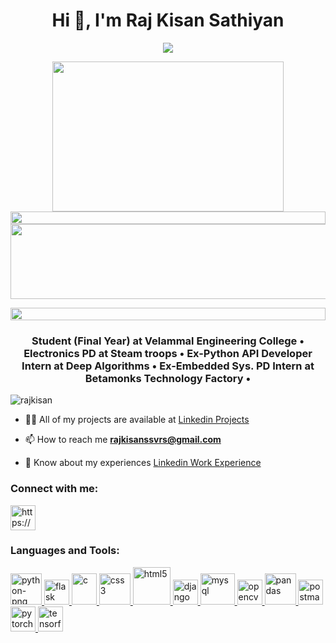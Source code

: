 <h1 align="center">Hi 👋, I'm Raj Kisan Sathiyan</h1>
<!--💬GREETINGSTITLE / 🌐WEBSITE: https://github.com/denvercoder1/readme-typing-svg -->
<p align="center">
<img src="https://readme-typing-svg.herokuapp.com?font=Orbitron&size=40&color=%2379A500&height=67&duration=3000&center=true&lines=%F0%9F%85%B6%F0%9F%86%81%F0%9F%85%B4%F0%9F%85%B4%F0%9F%86%83%F0%9F%85%B8%F0%9F%85%BD%F0%9F%85%B6%F0%9F%86%82">

<!--🖼️RICK-->
<p align="center">
<img src="https://i.pinimg.com/originals/e5/1d/4f/e51d4f7b1f0ca6e2383c47c628247196.jpg" height="240" width="370">

<!--📏LINE-->
<img src="https://i.imgur.com/dBaSKWF.gif" height="20" width="100%">

<!--🖼️ILOVEOPENSOURCE-->
<img src="https://i.imgur.com/AZa5yxa.png" height="120" width="600">






<!--📏LINE-->
<p align="center">
<img src="https://i.imgur.com/dBaSKWF.gif" height="20" width="100%">
  
<h3 align="center">Student (Final Year) at Velammal Engineering College • Electronics PD at Steam troops • Ex-Python API Developer Intern at Deep Algorithms • Ex-Embedded Sys. PD Intern at Betamonks Technology Factory •</h3>

<p align="left"> <img src="https://komarev.com/ghpvc/?username=rajkisan&label=Profile%20views&color=0e75b6&style=flat" alt="rajkisan" /> </p>

- 👨‍💻 All of my projects are available at [Linkedin Projects](https://www.linkedin.com/in/raj-kisan-s/details/projects/)

- 📫 How to reach me **rajkisanssvrs@gmail.com**

- 📄 Know about my experiences [Linkedin Work Experience](https://www.linkedin.com/in/raj-kisan-s/details/experience/)

<h3 align="left">Connect with me:</h3>
<p align="left">
<a href="https://linkedin.com/in/https://www.linkedin.com/in/raj-kisan-s/" target="blank"><img align="center" src="https://i.ibb.co/QvGsT53/58e91afdeb97430e81906504.png" alt="https://www.linkedin.com/in/raj-kisan-s/" height="40" width="40" /></a>

</p>

<h3 align="left">Languages and Tools:</h3>
<p align="left">
<a href="https://www.python.org" target="_blank" rel="noreferrer"> <img src="https://i.ibb.co/WfMfmtj/3d-python-programming-language-logo-free-png.webp" alt="python-png" alt="python" width="50" height="50"/> </a> <a href="https://flask.palletsprojects.com/" target="_blank" rel="noreferrer"> <img src="https://i.ibb.co/HGrXh64/kisspng-flask-python-web-framework-web-application-tutoria-5af1dbb7356648-7365332715257998632187.png" alt="flask" width="40" height="40"/> </a>
<a href="https://www.cprogramming.com/" target="_blank" rel="noreferrer"> <img src="https://i.ibb.co/Wk3PdZD/image-removebg-preview-11.png" alt="c" width="40" height="50"/> </a> <a href="https://www.w3schools.com/css/" target="_blank" rel="noreferrer"> <img src="https://i.ibb.co/TgwN2MJ/pngwing-com-1.png" alt="css3" width="50" height="50"/> </a> <a href="https://www.w3.org/html/" target="_blank" rel="noreferrer"> <img src="https://i.ibb.co/Y75j4g5/5847f5bdcef1014c0b5e489c.png" alt="html5" width="60" height="60"/> </a> <a href="https://www.djangoproject.com/" target="_blank" rel="noreferrer"> <img src="https://cdn.worldvectorlogo.com/logos/django.svg" alt="django" width="40" height="40"/> </a>    <a href="https://www.mysql.com/" target="_blank" rel="noreferrer"> <img src="https://i.ibb.co/tm9mjJm/sql.png" alt="mysql" width="55" height="50"/> </a> <a href="https://opencv.org/" target="_blank" rel="noreferrer"> <img src="https://www.vectorlogo.zone/logos/opencv/opencv-icon.svg" alt="opencv" width="40" height="40"/> </a> <a href="https://pandas.pydata.org/" target="_blank" rel="noreferrer"> <img src="https://i.ibb.co/vxMj0kk/Python-Pandas-logo.png" alt="pandas" width="50" height="50"/> </a> <a href="https://postman.com" target="_blank" rel="noreferrer"> <img src="https://www.vectorlogo.zone/logos/getpostman/getpostman-icon.svg" alt="postman" width="40" height="40"/> </a>  <a href="https://pytorch.org/" target="_blank" rel="noreferrer"> <img src="https://www.vectorlogo.zone/logos/pytorch/pytorch-icon.svg" alt="pytorch" width="40" height="40"/> </a> <a href="https://www.tensorflow.org" target="_blank" rel="noreferrer"> <img src="https://www.vectorlogo.zone/logos/tensorflow/tensorflow-icon.svg" alt="tensorflow" width="40" height="40"/> </a> </p>


